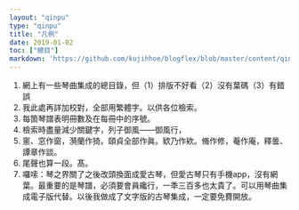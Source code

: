 ```yaml
---
layout: "qinpu"
type: "qinpu"
title: "凡例"
date: 2019-01-02
toc: ["總目"]
markdown: 'https://github.com/kujihhoe/blogflex/blob/master/content/qinpu/00table/00凡例.md'
---
```


1. 網上有一些<v>琴曲集成</v>的總目錄，但（1）排版不好看（2）沒有葉碼（3）有錯誤
2. 我此處再詳加校對，全部用繁體字。以供各位檢索。
3. 每箇琴譜表明冊數及在每冊中的序號。
4. 檢索時盡量減少關鍵字，列子御風——御風行，
5. 窻、窓作窗，漪蘭作猗。頤貞全部作眞。欵乃作欸。脩作修，菴作庵，釋曇、譚章作談。
6. 尾聲也算一段。髙。
7. 囉嗦：琴之界關了之後改頭換面成愛古琴，但愛古琴只有手機app，沒有網葉。最重要的是琴譜，必須要會員纔行，一秊三百多也太貴了。可以用琴曲集成電子版代替。以後我做成了文字版的古琴集成，一定要免費開放。
